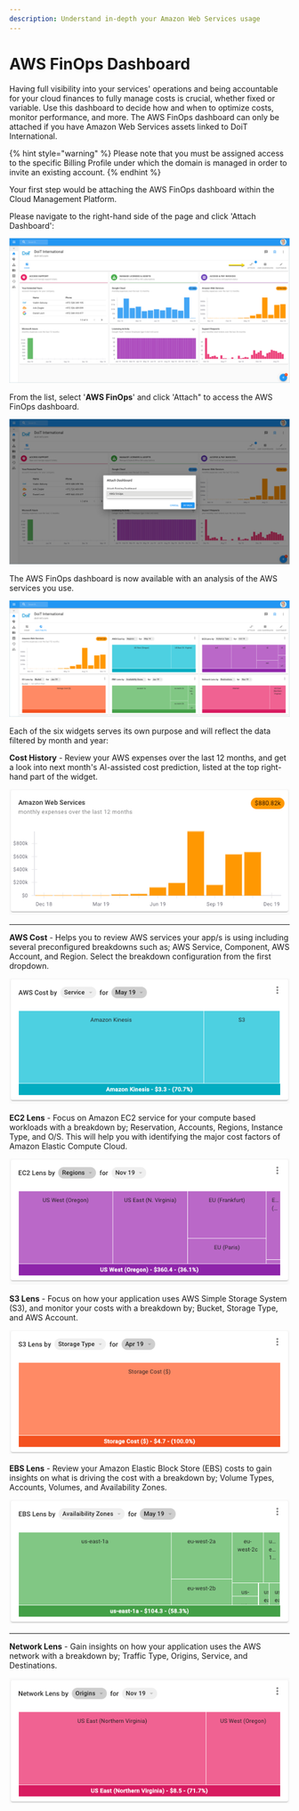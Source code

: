 ```yaml
---
description: Understand in-depth your Amazon Web Services usage
---
```


# AWS FinOps Dashboard

Having full visibility into your services' operations and being accountable for your cloud finances to fully manage costs is crucial, whether fixed or variable. Use this dashboard to decide how and when to optimize costs, monitor performance, and more. The AWS FinOps dashboard can only be attached if you have Amazon Web Services assets linked to DoiT International.

{% hint style="warning" %}
Please note that you must be assigned access to the specific Billing Profile under which the domain is managed in order to invite an existing account.
{% endhint %}

Your first step would be attaching the AWS FinOps dashboard within the Cloud Management Platform.

Please navigate to the right-hand side of the page and click 'Attach Dashboard':

![A screenshot showing the location of the _Attach Dashboard_ icon](../.gitbook/assets/awsfinops1.png)

From the list, select '**AWS FinOps**' and click 'Attach" to access the AWS FinOps dashboard.

![A screenshot showing the _Attach Dashboard_ modal dialog](../.gitbook/assets/attachfinops2.png)

The AWS FinOps dashboard is now available with an analysis of the AWS services you use.

![A screenshot of an AWS FinOps dashboard](../.gitbook/assets/awsfinops2.png)

Each of the six widgets serves its own purpose and will reflect the data filtered by month and year:

**Cost History** - Review your AWS expenses over the last 12 months, and get a look into next month's AI-assisted cost prediction, listed at the top right-hand part of the widget.

![A screenshot of the _Cost History_ widget](../.gitbook/assets/awswidget6.png)

****

**AWS Cost** - Helps you to review AWS services your app/s is using including several preconfigured breakdowns such as; AWS Service, Component, AWS Account, and Region. Select the breakdown configuration from the first dropdown.

![A screenshot of the _AWS Cost_ widget](../.gitbook/assets/awswidget1.png)

**EC2 Lens** - Focus on Amazon EC2 service for your compute based workloads with a breakdown by; Reservation, Accounts, Regions, Instance Type, and O/S. This will help you with identifying the major cost factors of Amazon Elastic Compute Cloud.

![A screenshot of the _EC2 Lens_ widget](../.gitbook/assets/awswidget2.png)

**S3 Lens** - Focus on how your application uses AWS Simple Storage System (S3), and monitor your costs with a breakdown by; Bucket, Storage Type, and AWS Account.

![A screenshot of the _S3 Lens_ widget](../.gitbook/assets/awswidget4.png)

**EBS Lens** - Review your Amazon Elastic Block Store (EBS) costs to gain insights on what is driving the cost with a breakdown by; Volume Types, Accounts, Volumes, and Availability Zones.

![A screenshot of the _EBS Lens_ widget](../.gitbook/assets/awswidget3.png)

****

**Network Lens** - Gain insights on how your application uses the AWS network with a breakdown by; Traffic Type, Origins, Service, and Destinations.

![A screenshot of the _Network Lens_ widget](../.gitbook/assets/awswidget5.png)
